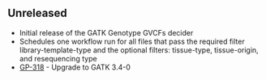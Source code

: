## Unreleased
- Initial release of the GATK Genotype GVCFs decider
- Schedules one workflow run for all files that pass the required filter library-template-type and 
    the optional filters: tissue-type, tissue-origin, and resequencing type
- [GP-318](https://jira.oicr.on.ca/browse/GP-318) - Upgrade to GATK 3.4-0